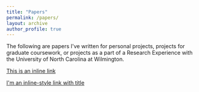 ```yaml
---
title: "Papers"
permalink: /papers/
layout: archive
author_profile: true
---
```


The following are papers I've written for personal projects, projects for graduate coursework, or projects as a part of a Research Experience with the University of North Carolina at Wilmington.

[This is an inline link](https://drewjohnston13.github.io/book_recommender.pdf)

[I'm an inline-style link with title](https://drewjohnston13.github.io/book_recommender.pdf "Book Recommender System")
